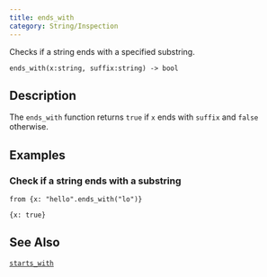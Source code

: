 ```yaml
---
title: ends_with
category: String/Inspection
---
```


Checks if a string ends with a specified substring.

```tql
ends_with(x:string, suffix:string) -> bool
```

## Description

The `ends_with` function returns `true` if `x` ends with `suffix` and `false`
otherwise.

## Examples

### Check if a string ends with a substring

```tql
from {x: "hello".ends_with("lo")}
```

```tql
{x: true}
```

## See Also

[`starts_with`](/reference/functions/starts_with)
